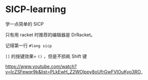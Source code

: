 # SICP-learning
学一点简单的 SICP

只有用 racket 时推荐的编辑器是 DrRacket。

记得第一行 `#lang sicp`

`[]` 的按键效果= `()` ，但是不损耗 Shift 键

https://www.youtube.com/watch?v=IcZSFewqr9k&list=PLkEwH_Z2WOlppy8oUfrGwFVlOuKyo3RO_

